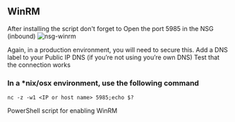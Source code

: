 ## WinRM
After installing the script don't forget to Open the port 5985 in the NSG (inbound)
![nsg-winrm](https://github.com/Escimo/WinRM/assets/1576301/52b6c400-faf3-476b-8deb-82593ccea085)

Again, in a production environment, you will need to secure this.
Add a DNS label to your Public IP DNS (if you’re not using you’re own DNS)
Test that the connection works

### In a *nix/osx environment, use the following command
```
nc -z -w1 <IP or host name> 5985;echo $?
```


PowerShell script for enabling WinRM
